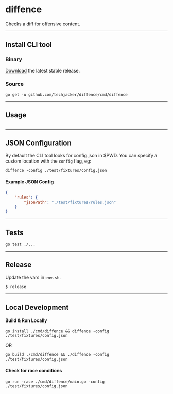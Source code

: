 # diffence

Checks a diff for offensive content.

-----------------------------------------------------------

## Install CLI tool

### Binary
[Download](../../releases) the latest stable release.

### Source
```
go get -u github.com/techjacker/diffence/cmd/diffence
```


-----------------------------------------------------------

## Usage
```
```


-----------------------------------------------------------
## JSON Configuration

By default the CLI tool looks for config.json in $PWD. You can specify a custom location with the `config` flag, eg:

```Shell
diffence -config ./test/fixtures/config.json
```


#### Example JSON Config
```json
{
	"rules": {
		"jsonPath": "./test/fixtures/rules.json"
	}
}
```

-----------------------------------------------------------

## Tests

```
go test ./...
```

-----------------------------------------------------------

## Release

Update the vars in ```env.sh```.

```shell
$ release
```

-----------------------------------------------------------

## Local Development


#### Build & Run Locally
```shell
go install ./cmd/diffence && diffence -config ./test/fixtures/config.json
```

OR

```shell
go build ./cmd/diffence && ./diffence -config ./test/fixtures/config.json
```


#### Check for race conditions

```shell
go run -race ./cmd/diffence/main.go -config ./test/fixtures/config.json
```


